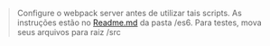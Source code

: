> Configure o webpack server antes de utilizar tais 
> scripts. As instruções estão no [Readme.md](https://git.io/JJJFH) da pasta /es6. 
> Para testes, mova seus arquivos para raiz /src
